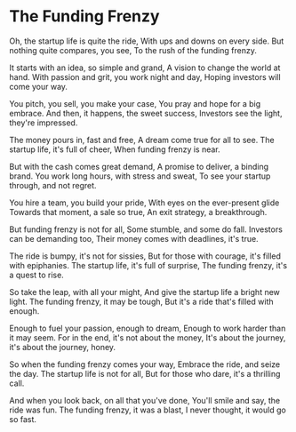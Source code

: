 # The Funding Frenzy

Oh, the startup life is quite the ride,
With ups and downs on every side.
But nothing quite compares, you see,
To the rush of the funding frenzy.

It starts with an idea, so simple and grand,
A vision to change the world at hand.
With passion and grit, you work night and day,
Hoping investors will come your way.

You pitch, you sell, you make your case,
You pray and hope for a big embrace.
And then, it happens, the sweet success,
Investors see the light, they're impressed.

The money pours in, fast and free,
A dream come true for all to see.
The startup life, it's full of cheer,
When funding frenzy is near.

But with the cash comes great demand,
A promise to deliver, a binding brand.
You work long hours, with stress and sweat,
To see your startup through, and not regret.

You hire a team, you build your pride,
With eyes on the ever-present glide
Towards that moment, a sale so true,
An exit strategy, a breakthrough.

But funding frenzy is not for all,
Some stumble, and some do fall.
Investors can be demanding too,
Their money comes with deadlines, it's true.

The ride is bumpy, it's not for sissies,
But for those with courage, it's filled with epiphanies.
The startup life, it's full of surprise,
The funding frenzy, it's a quest to rise.

So take the leap, with all your might,
And give the startup life a bright new light.
The funding frenzy, it may be tough,
But it's a ride that's filled with enough.

Enough to fuel your passion, enough to dream,
Enough to work harder than it may seem.
For in the end, it's not about the money,
It's about the journey, it's about the journey, honey.

So when the funding frenzy comes your way,
Embrace the ride, and seize the day.
The startup life is not for all,
But for those who dare, it's a thrilling call.

And when you look back, on all that you've done,
You'll smile and say, the ride was fun.
The funding frenzy, it was a blast,
I never thought, it would go so fast.